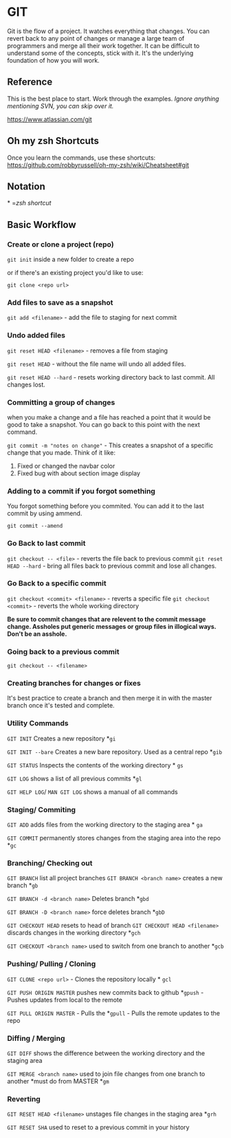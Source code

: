 # GIT

<!-- need to update with -->

Git is the flow of a project. It watches everything that changes. You can revert back to any point of changes or manage a large team of programmers and merge all their work together. It can be difficult to understand some of the concepts, stick with it. It's the underlying foundation of how you will work.

## Reference

This is the best place to start. Work through the examples. *Ignore anything mentioning SVN, you can skip over it.*

<https://www.atlassian.com/git>


## Oh my zsh Shortcuts
Once you learn the commands, use these shortcuts:
<https://github.com/robbyrussell/oh-my-zsh/wiki/Cheatsheet#git>


## Notation
 \* =*zsh shortcut*

## Basic Workflow

### Create or clone a project (repo)

`git init` inside a new folder to create a repo

or if there's an existing project you'd like to use:

`git clone <repo url>`

### Add files to save as a snapshot

`git add <filename>` - add the file to staging for next commit

### Undo added files

`git reset HEAD <filename>` - removes a file from staging

`git reset HEAD` - without the file name will undo all added files.

`git reset HEAD --hard` - resets working directory back to last commit. All changes  lost.

### Committing a group of changes

when you make a change and a file has reached a point that it would be good to take a snapshot. You can go back to this point with the next command.

`git commit -m "notes on change"` - This creates a snapshot of a specific change that you made. Think of it like:

1.  Fixed or changed the navbar color
2.  Fixed bug with about section image display

### Adding to a commit if you forgot something

You forgot something before you commited. You can add it to the last commit by using ammend.

`git commit --amend`

### Go Back to last commit

`git checkout -- <file>` - reverts the file back to previous commit
`git reset HEAD --hard` - bring all files back to previous commit and lose all changes.

### Go Back to a specific commit

`git checkout <commit> <filename>` - reverts a specific file
`git checkout <commit>` - reverts the whole working directory



**Be sure to commit changes that are relevent to the commit message change. Assholes put generic messages or group files in illogical ways. Don't be an asshole.**

### Going back to a previous commit

`git checkout -- <filename>`

### Creating branches for changes or fixes

It's best practice to create a branch and then merge it in with the master branch once it's tested and complete.



### Utility Commands

`GIT INIT` 	Creates a new repository
\*`gi`

`GIT INIT --bare` 	Creates a new bare repository. Used as a central repo
\*`gib`

`GIT STATUS`	Inspects the contents of the working directory
\* `gs`

`GIT LOG`		shows a list of all previous commits
\*`gl`

`GIT HELP LOG`/ `MAN GIT LOG`	shows a manual of all commands

### Staging/ Commiting

`GIT ADD`		adds files from the working directory to the staging area
\* `ga`

`GIT COMMIT`	permanently stores changes from the staging area into the repo
\*`gc`

### Branching/ Checking out
`GIT BRANCH`	list all project branches
`GIT BRANCH <branch name>`	creates a new branch
\*`gb`


`GIT BRANCH -d <branch name>`	Deletes branch
\*`gbd`

`GIT BRANCH -D <branch name>`	force deletes branch
\*`gbD`

`GIT CHECKOUT HEAD`     resets to head of branch
`GIT CHECKOUT HEAD <filename>`	discards changes in the working directory
\*`gch`

`GIT CHECKOUT <branch name>` 	used to switch from one branch to another
\*`gcb`

### Pushing/ Pulling / Cloning
`GIT CLONE <repo url>` - Clones the repository locally
\* `gcl`

`GIT PUSH ORIGIN MASTER` pushes new commits back to github
\*`gpush` - Pushes updates from local to the remote

`GIT PULL ORIGIN MASTER` - Pulls the
\*`gpull` - Pulls the remote updates to the repo

### Diffing / Merging
`GIT DIFF` shows the difference between the working directory and the staging area

`GIT MERGE <branch name>`	used to join file changes from one branch to another *must do from MASTER
\*`gm`

### Reverting

`GIT RESET HEAD <filename>` 	unstages file changes in the staging area
\*`grh`

`GIT RESET SHA` used to reset to a previous commit in your history
